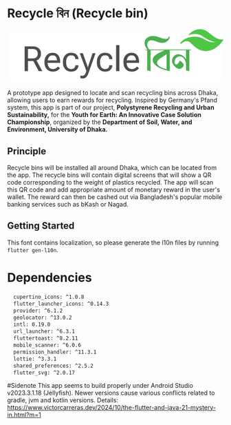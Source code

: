 # Recycle বিন (Recycle bin)

![Recycle bin app logo](https://raw.githubusercontent.com/nasseef20/recycle_bin/40e7c922b298a09d6ebbba9a81c67a3c72562e7b/assets/logo_horizontal.svg)

A prototype app designed to locate and scan recycling bins across Dhaka, allowing users to earn rewards for recycling. Inspired by Germany's Pfand system, this app is part of our project, **Polystyrene Recycling and Urban Sustainability,** for the **Youth for Earth: An Innovative Case Solution Championship**, organized by the **Department of Soil, Water, and Environment, University of Dhaka.**


## Principle
Recycle bins will be installed all around Dhaka, which can be located from the app.
The recycle bins will contain digital screens that will show a QR code corresponding to the weight of plastics recycled.
The app will scan this QR code and add appropriate amount of monetary reward in the user's wallet.
The reward can then be cashed out via Bangladesh's popular mobile banking services such as bKash or Nagad.

## Getting Started

This font contains localization, so please generate the l10n files by running `flutter gen-l10n`.

# Dependencies
```
  cupertino_icons: ^1.0.8
  flutter_launcher_icons: ^0.14.3
  provider: ^6.1.2
  geolocator: ^13.0.2
  intl: 0.19.0
  url_launcher: ^6.3.1
  fluttertoast: ^8.2.11
  mobile_scanner: ^6.0.6
  permission_handler: ^11.3.1
  lottie: ^3.3.1
  shared_preferences: ^2.5.2
  flutter_svg: ^2.0.17
```
#Sidenote
This app seems to build properly under Android Studio v2023.3.1.18 (Jellyfish). Newer versions cause various conflicts related to gradle, jvm and kotlin versions. 
Details: https://www.victorcarreras.dev/2024/10/the-flutter-and-java-21-mystery-in.html?m=1
